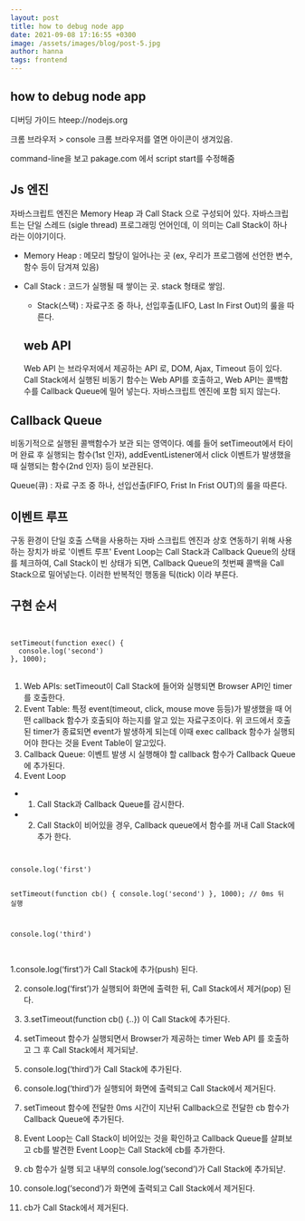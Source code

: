 ```yaml
---
layout: post
title: how to debug node app
date: 2021-09-08 17:16:55 +0300
image: /assets/images/blog/post-5.jpg
author: hanna
tags: frontend
---
```


## how to debug node app

디버딩 가이드 hteep://nodejs.org

크롬 브라우저 > console 크롬 브라우저를 열면 아이콘이 생겨있음.

command-line을 보고 pakage.com 에서 script start를 수정해줌

## Js 엔진

자바스크립트 엔진은 Memory Heap 과 Call Stack 으로 구성되어 있다. 자바스크립트는 단일 스레드 (sigle thread) 프로그래밍 언어인데,
이 의미는 Call Stack이 하나 라는 이야기이다.

- Memory Heap : 메모리 할당이 일어나는 곳
  (ex, 우리가 프로그램에 선언한 변수, 함수 등이 담겨져 있음)
- Call Stack : 코드가 실행될 때 쌓이는 곳. stack 형태로 쌓임.

  - Stack(스택) : 자료구조 중 하나, 선입후출(LIFO, Last In First Out)의 룰을 따른다.

  ## web API

  Web API 는 브라우저에서 제공하는 API 로, DOM, Ajax, Timeout 등이 있다.
  Call Stack에서 실행된 비동기 함수는 Web API를 호출하고,
  Web API는 콜백함수를 Callback Queue에 밀어 넣는다.
  자바스크립트 엔진에 포함 되지 않는다.

## Callback Queue

비동기적으로 실행된 콜백함수가 보관 되는 영역이다.
예를 들어 setTimeout에서 타이머 완료 후 실행되는 함수(1st 인자),
addEventListener에서 click 이벤트가 발생했을 때 실행되는 함수(2nd 인자) 등이 보관된다.

Queue(큐) : 자료 구조 중 하나, 선입선출(FIFO, Frist In Frist OUT)의 룰을 따른다.

## 이벤트 루프

구동 환경이 단일 호출 스택을 사용하는 자바 스크립트 엔진과 상호 연동하기 위해 사용하는 장치가 바로 '이벤트 루프'
Event Loop는 Call Stack과 Callback Queue의 상태를 체크하여,
Call Stack이 빈 상태가 되면, Callback Queue의 첫번째 콜백을 Call Stack으로 밀어넣는다.
이러한 반복적인 행동을 틱(tick) 이라 부른다.

## 구현 순서

<code>
<pre>
setTimeout(function exec() {
  console.log('second')
}, 1000);
</code>
</pre>

1. Web APIs: setTimeout이 Call Stack에 들어와 실행되면 Browser API인 timer를 호출한다.
2. Event Table: 특정 event(timeout, click, mouse move 등등)가 발생했을 때 어떤 callback 함수가 호출되야 하는지를 알고 있는 자료구조이다. 위 코드에서 호출된 timer가 종료되면 event가 발생하게 되는데 이때 exec callback 함수가 실행되어야 한다는 것을 Event Table이 알고있다.
3. Callback Queue: 이벤트 발생 시 실행해야 할 callback 함수가 Callback Queue에 추가된다.
4. Event Loop

- 1. Call Stack과 Callback Queue를 감시한다.
- 2. Call Stack이 비어있을 경우, Callback queue에서 함수를 꺼내 Call Stack에 추가 한다.

<code>
<pre>
console.log('first')

setTimeout(function cb() {
console.log('second')
}, 1000); // 0ms 뒤 실행

console.log('third')
</code>

</pre>

1.console.log(‘first’)가 Call Stack에 추가(push) 된다.

2. console.log(‘first’)가 실행되어 화면에 출력한 뒤, Call Stack에서 제거(pop) 된다.

3. 3.setTimeout(function cb() {..}) 이 Call Stack에 추가된다.

4. setTimeout 함수가 실행되면서 Browser가 제공하는 timer Web API 를 호출하고 그 후 Call Stack에서 제거되낟.

5. console.log(‘third’)가 Call Stack에 추가된다.

6. console.log(‘third’)가 실행되어 화면에 출력되고 Call Stack에서 제거된다.

7. setTimeout 함수에 전달한 0ms 시간이 지난뒤 Callback으로 전달한 cb 함수가 Callback Queue에 추가된다.

8. Event Loop는 Call Stack이 비어있는 것을 확인하고 Callback Queue를 살펴보고 cb를 발견한 Event Loop는 Call Stack에 cb를 추가한다.

9. cb 함수가 실행 되고 내부의 console.log(‘second’)가 Call Stack에 추가되낟.

10. console.log(‘second’)가 화면에 출력되고 Call Stack에서 제거된다.

11. cb가 Call Stack에서 제거된다.
